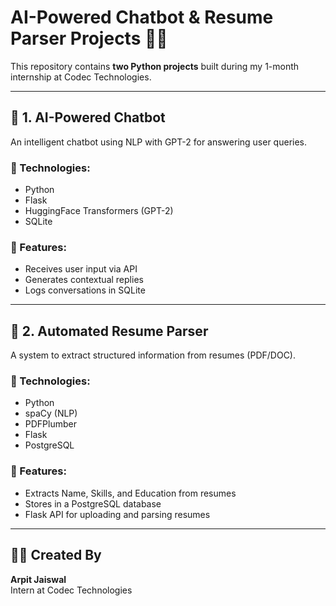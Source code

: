# AI-Powered Chatbot & Resume Parser Projects 💬📄

This repository contains **two Python projects** built during my 1-month internship at Codec Technologies.

---

## 🚀 1. AI-Powered Chatbot

An intelligent chatbot using NLP with GPT-2 for answering user queries.

### 🧰 Technologies:
- Python
- Flask
- HuggingFace Transformers (GPT-2)
- SQLite

### 🔁 Features:
- Receives user input via API
- Generates contextual replies
- Logs conversations in SQLite

---

## 📄 2. Automated Resume Parser

A system to extract structured information from resumes (PDF/DOC).

### 🧰 Technologies:
- Python
- spaCy (NLP)
- PDFPlumber
- Flask
- PostgreSQL

### 🔁 Features:
- Extracts Name, Skills, and Education from resumes
- Stores in a PostgreSQL database
- Flask API for uploading and parsing resumes

---

## 🙋‍♂️ Created By
**Arpit Jaiswal**  
Intern at Codec Technologies
